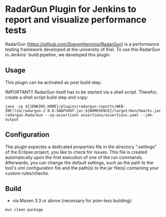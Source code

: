 # RadarGun Plugin for Jenkins to report and visualize performance tests
RadarGun (https://github.com/SoerenHenning/RadarGun) is a performance testing framework developed at the university of Kiel.
To use this RadarGun in Jenkins' build pipeline, we developed this plugin. 

## Usage
This plugin can be activated as post build step.

IMPORTANT!! RadarGun itself has to be started via a shell script. Therefor, create a shell script build step and copy:
```
java -cp ${JENKINS_HOME}/plugins/radargun-reports/WEB-INF/lib/radargun-2.0.0-SNAPSHOT.jar:${WORKSPACE}/target/benchmarks.jar radargun.RadarGun --cp-assertions assertions/assertions.yaml --jmh-output
```

## Configuration
The plugin expectes a dedicated properties file in the directory ".settings" of the Eclipse project, you like to check for issues. This file is created automatically upon the first execution of one of the run commands. Afterwards, you can change the default settings, such as the path to the tool's xml configuration file and the path(s) to the jar file(s) containing your custom rules/checks.

## Build
- via Maven 3.3 or above (necessary for pom-less building):
```
mvn clean package
```
